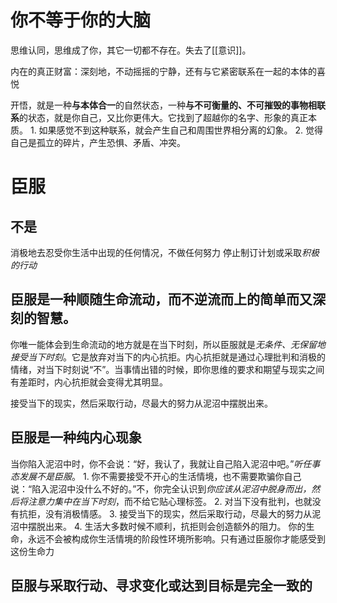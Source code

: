 
# 你不等于你的大脑
思维认同，思维成了你，其它一切都不存在。失去了[[意识]]。

内在的真正财富：深刻地，不动摇摇的宁静，还有与它紧密联系在一起的本体的喜悦

开悟，就是一种**与本体合一**的自然状态，一种**与不可衡量的、不可摧毁的事物相联系**的状态，就是你自己，又比你更伟大。它找到了超越你的名字、形象的真正本质。
	1. 如果感觉不到这种联系，就会产生自己和周围世界相分离的幻象。
	2. 觉得自己是孤立的碎片，产生恐惧、矛盾、冲突。

# 臣服
## 不是
消极地去忍受你生活中出现的任何情况，不做任何努力
停止制订计划或采取*积极的行动*

## 臣服是一种顺随**生命流动**，而不逆流而上的简单而又深刻的智慧。
你唯一能体会到生命流动的地方就是在当下时刻，所以臣服就是*无条件、无保留地接受当下时刻*。它是放弃对当下的内心抗拒。内心抗拒就是通过心理批判和消极的情绪，对当下时刻说“不”。当事情出错的时候，即你思维的要求和期望与现实之间有差距时，内心抗拒就会变得尤其明显。

接受当下的现实，然后采取行动，尽最大的努力从泥沼中摆脱出来。
## 臣服是一种纯内心现象
当你陷入泥沼中时，你不会说：“好，我认了，我就让自己陷入泥沼中吧。”*听任事态发展不是臣服*。
	1. 你不需要接受不开心的生活情境，也不需要欺骗你自己说：“陷入泥沼中没什么不好的。”不，你完全认识到*你应该从泥沼中脱身而出，然后将注意力集中在当下时刻*，而不给它贴心理标签。
	2. 对当下没有批判，也就没有抗拒，没有消极情感。
	3. 接受当下的现实，然后采取行动，尽最大的努力从泥沼中摆脱出来。
	4. 生活大多数时候不顺利，抗拒则会创造额外的阻力。
你的生命，永远不会被构成你生活情境的阶段性环境所影响。只有通过臣服你才能感受到这份生命力
## 臣服与采取行动、寻求变化或达到目标是完全一致的